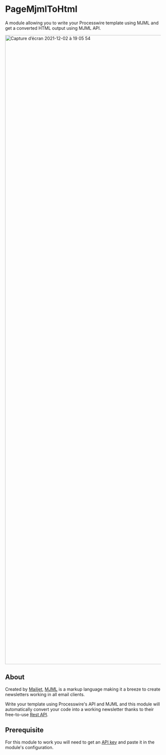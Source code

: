 # PageMjmlToHtml

A module allowing you to write your Processwire template using MJML and get a converted HTML output using MJML API.

<img width="2032" alt="Capture d’écran 2021-12-02 à 19 05 54" src="https://user-images.githubusercontent.com/6616448/144493657-8f95585c-8d25-4e33-a33e-d89a11c57ee5.png">

## About

Created by [Mailjet](https://www.mailjet.com/), [MJML](https://mjml.io/) is a markup language making it a breeze to create newsletters working in all email clients.

Write your template using Processwire's API and MJML and this module will automatically convert your code into a working newsletter thanks to their free-to-use [Rest API](https://mjml.io/api/).

## Prerequisite

For this module to work you will need to get an [API key](https://mjml.io/api/) and paste it in the module's configuration.
